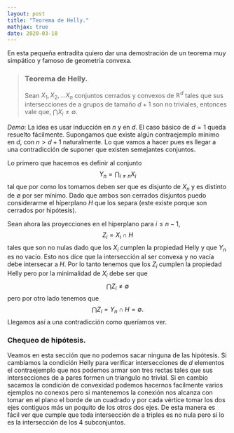 ```yaml
---
layout: post
title: "Teorema de Helly."
mathjax: true
date: 2020-03-18
---
```




En esta pequeña entradita quiero dar una demostración de un teorema muy simpático y famoso de geometría convexa.
> ### Teorema de Helly.
> Sean $X_1, X_2, \dots X_n$ conjuntos cerrados y convexos de $\mathbb R^d$ tales que sus intersecciones de a grupos de tamaño $d+1$ son no triviales, entonces vale que, 
>  $\bigcap X_i \neq \emptyset$.

_Demo_: La idea es usar inducción en $n$ y en $d$. El caso básico de $d=1$ queda resuelto fácilmente. Supongamos que existe algún contraejemplo mínimo en $d$, con $n > d+1$ naturalmente. Lo que vamos a hacer pues es llegar a una contradicción de suponer que existen semejantes conjuntos.

Lo primero que hacemos es definir al conjunto $$Y_n= \bigcap_{i \neq n} X_i$$ tal que por como los tomamos deben ser que es disjunto de $X_n$ y es distinto de $\emptyset$ por ser mínimo.
Dado que ambos son cerrados disjuntos puedo considerarme el híperplano $H$ que los separa (este existe porque son cerrados por hipótesis). 

Sean ahora las proyecciones en el hiperplano para $i \le n-1$, $$Z_i = X_i \cap H$$ tales que son no nulas dado que los $X_i$ cumplen la propiedad Helly y que $Y_n$ es no vacío. Esto nos dice que la intersección al ser convexa y no vacía debe intersecar a $H$. Por lo tanto tenemos que los $Z_i$ cumplen la propiedad Helly pero por la minimalidad de $X_i$ debe ser que $$\bigcap Z_i \neq \emptyset$$
pero por otro lado tenemos que $$\bigcap Z_i = Y_n \cap H = \emptyset. $$ Llegamos así a una contradicción como queríamos ver. 

### Chequeo de hipótesis.
Veamos en esta sección que no podemos sacar ninguna de las hipótesis. Si cambiamos la condición Helly para verificar intersecciones de $d$ elementos el contraejemplo que nos podemos armar son tres rectas tales que sus intersecciones de a pares formen un triangulo no trivial. Si en cambio sacamos la condición de convexidad podemos hacernos facilmente varios ejemplos no conexos pero si mantenemos la conexión nos alcanza con tomar en el plano el borde de un cuadrado y por cada vértice tomar los dos ejes contiguos más un poquito de los otros dos ejes. De esta manera es fácil ver que cumple que toda intersección de a triples es no nula pero sí lo es la intersección de los 4 subconjuntos.



